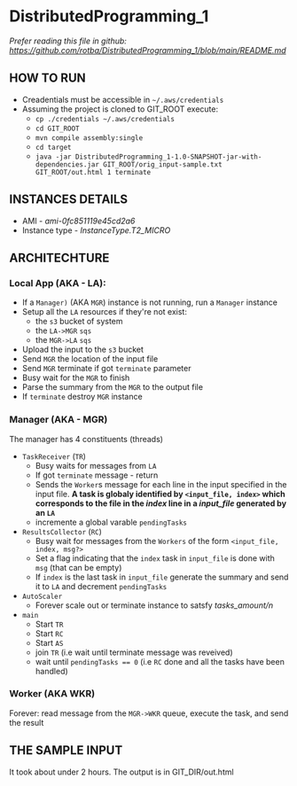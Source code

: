 # DistributedProgramming_1

*Prefer reading this file in  github: https://github.com/rotba/DistributedProgramming_1/blob/main/README.md*

## HOW TO RUN
* Creadentials must be accessible in  `~/.aws/credentials`
* Assuming the project is cloned to GIT_ROOT execute: 
  * `cp ./credentials ~/.aws/credentials` 
  * `cd GIT_ROOT`
  * `mvn compile assembly:single`
  * `cd target`
  * `java -jar DistributedProgramming_1-1.0-SNAPSHOT-jar-with-dependencies.jar GIT_ROOT/orig_input-sample.txt GIT_ROOT/out.html 1 terminate`

## INSTANCES DETAILS
* AMI - *ami-0fc851119e45cd2a6*
* Instance type - *InstanceType.T2_MICRO* 

## ARCHITECHTURE

### Local App (AKA - LA):
* If a `Manager)` (AKA `MGR`) instance is not running, run a `Manager` instance
* Setup all the `LA` resources if they're not exist:
  * the `s3` bucket of system
  * the `LA->MGR` `sqs`
  * the `MGR->LA` `sqs`
* Upload the input to the `s3` bucket
* Send `MGR` the location of the input file
* Send `MGR` terminate if got `terminate` parameter
* Busy wait for the `MGR` to finish
* Parse the summary from the `MGR` to the output file
* If `terminate` destroy `MGR` instance

### Manager (AKA - MGR)

The manager has 4 constituents (threads)
* `TaskReceiver` (`TR`)
  * Busy waits for messages from `LA`
  * If got `terminate` message - return
  * Sends the `Worker`s message for each line in the input specified in the input file. **A task is globaly identified by `<input_file, index>` which corresponds to the file in the *index* line in a *input_file* generated by an `LA`**
  * incremente a global varable `pendingTasks`
* `ResultsCollector` (`RC`)
  * Busy wait for messages from the `Workers` of the form `<input_file, index, msg?>`
  * Set a flag indicating that the `index` task in `input_file` is done with `msg` (that can be empty)
  * If `index` is the last task in `input_file` generate the summary and send it to `LA` and decrement `pendingTasks`
* `AutoScaler`
  * Forever scale out or terminate instance to satsfy *tasks_amount/n*
* `main`
  * Start `TR`
  * Start `RC`
  * Start `AS`
  * join `TR` (i.e wait until terminate message was reveived)
  * wait until `pendingTasks == 0` (i.e `RC` done and all the tasks have been handled)

### Worker (AKA WKR)
Forever: read message from the `MGR->WKR` queue, execute the task, and send the result

## THE SAMPLE INPUT
It took about under 2 hours. The output is in GIT_DIR/out.html

